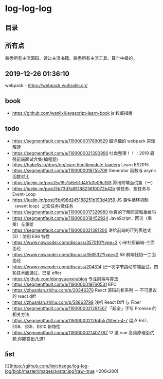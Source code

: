 # log-log-log

## 目录

## 所有点

熟悉所有主流源码、读过主流书籍、熟悉所有主流工具。算个中级的。

## 2019-12-26 01:36:10

webpack - https://webpack.wuhaolin.cn/

## book

- https://github.com/wanlixi/javascript-learn-book js 权威指南

## todo

- https://segmentfault.com/a/1190000017890529 超详细的 webpack 原理解读
- https://segmentfault.com/a/1190000021390890 吐血整理！！！2019 最强前端面试合集(编程题)
- https://babeljs.io/docs/en/learn.html#module-loaders Learn ES2015
- https://segmentfault.com/a/1190000018755709 Generator 函数与 async 函数对比
- https://juejin.im/post/5c19c1b6e51d451d1e06c163 腾讯前端面试篇（一）
- https://juejin.im/post/5b73d7a6518825610072b42b 微任务、宏任务与 Event-Loop
- https://juejin.im/post/5b498d245188251b193d4059 JS 事件循环机制（event loop）之宏任务/微任务
- https://segmentfault.com/a/1190000017329980 你真的了解回流和重绘吗
- https://segmentfault.com/a/1190000018452924 JavaScript：回流（重排）与重绘
- https://segmentfault.com/a/1190000021381200 讲给前端的正则表达式(3)：使用 ES6 特性
- https://www.nowcoder.com/discuss/357010?type=2 小米社招前端-三面面经
- https://www.nowcoder.com/discuss/356532?type=2 58 前端社招一二面面经
- https://www.nowcoder.com/discuss/204314 记一次字节跳动前端面试，四轮技术面通过，已拿 offer
- https://github.com/dongyuanxin/blog 专注前端与算法
- https://segmentfault.com/a/1190000019760531 BFC
- https://zhuanlan.zhihu.com/p/20346379 React 源码剖析系列 － 不可思议的 react diff
- https://zhuanlan.zhihu.com/p/58863799 浅析 React Diff 与 Fiber
- https://segmentfault.com/a/1190000021281507 「超全」手写 Promise 的相关方法
- https://segmentfault.com/a/1190000021264557#item-4-7 盘点 ES7、ES8、ES9、ES10 新特性
- https://segmentfault.com/a/1190000021407782 12 道 vue 高频原理面试题,你能答出几道?

## list

![](https://github.com/limichange/log-log-log/blob/master/images/avatar.jpg?raw=true =200x200)
